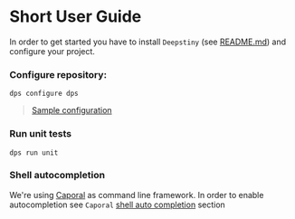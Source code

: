 # Short User Guide

In order to get started you have to install `Deepstiny` (see [README.md](https://github.com/MitocGroup/deepstiny/blob/master/README.md))
and configure your project.

### Configure repository:

`dps configure dps`

> [Sample configuration](https://github.com/MitocGroup/deepstiny/blob/master/bin/templates/.dps.yml)

### Run unit tests

`dps run unit`

### Shell autocompletion

We're using [Caporal](https://github.com/mattallty/Caporal.js) as command line framework.
In order to enable autocompletion see `Caporal` [shell auto completion](https://github.com/mattallty/Caporal.js#shell-auto-completion) section

